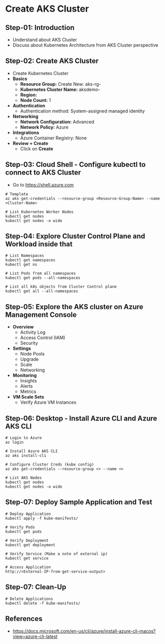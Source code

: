 # Create AKS Cluster

## Step-01: Introduction
- Understand about AKS Cluster
- Discuss about Kubernetes Architecture from AKS Cluster perspective

## Step-02: Create AKS Cluster
- Create Kubernetes Cluster
- **Basics**
  - **Resource Group:** Create New: aks-rg-<yourname>
  - **Kubernetes Cluster Name:** aksdemo-<yourname>
  - **Region:** <Your Region>
  - **Node Count:** 1
- **Authentication**
  - Authentication method: 	System-assigned managed identity
- **Networking**
  - **Network Configuration:** Advanced
  - **Network Policy:** Azure
- **Integrations**
  - Azure Container Registry: None
- **Review + Create**
  - Click on **Create**


## Step-03: Cloud Shell - Configure kubectl to connect to AKS Cluster
- Go to https://shell.azure.com
```
# Template
az aks get-credentials --resource-group <Resource-Group-Name> --name <Cluster-Name>

# List Kubernetes Worker Nodes
kubectl get nodes
kubectl get nodes -o wide
```

## Step-04: Explore Cluster Control Plane and Workload inside that
```
# List Namespaces
kubectl get namespaces
kubectl get ns

# List Pods from all namespaces
kubectl get pods --all-namespaces

# List all k8s objects from Cluster Control plane
kubectl get all --all-namespaces
```

## Step-05: Explore the AKS cluster on Azure Management Console
- **Overview**
  - Activity Log
  - Access Control (IAM)
  - Security
- **Settings**
  - Node Pools
  - Upgrade
  - Scale
  - Networking
- **Monitoring**
  - Insights
  - Alerts
  - Metrics
- **VM Scale Sets**
  - Verify Azure VM Instances

## Step-06: Desktop - Install Azure CLI and Azure AKS CLI
```
# Login to Azure
az login

# Install Azure AKS CLI
az aks install-cli

# Configure Cluster Creds (kube config)
az aks get-credentials --resource-group <> --name <>

# List AKS Nodes
kubectl get nodes
kubectl get nodes -o wide
```
## Step-07: Deploy Sample Application and Test
```
# Deploy Application
kubectl apply -f kube-manifests/

# Verify Pods
kubectl get pods

# Verify Deployment
kubectl get deployment

# Verify Service (Make a note of external ip)
kubectl get service

# Access Application
http://<External-IP-from-get-service-output>
```

## Step-07: Clean-Up
```
# Delete Applications
kubectl delete -f kube-manifests/
```

## References
- https://docs.microsoft.com/en-us/cli/azure/install-azure-cli-macos?view=azure-cli-latest
